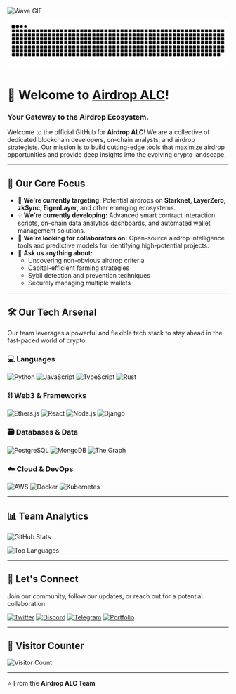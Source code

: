 ![Wave GIF](https://media.giphy.com/media/jQpJvEKfN6DFcmIrXj/giphy.gif)

<p align="center">
    <picture>
        <source
            media="(prefers-color-scheme: dark)"
            srcset="https://raw.githubusercontent.com/mohammadzainabbas/mohammadzainabbas/output/github-snake-dark.svg"
        />
        <source
            media="(prefers-color-scheme: light)"
            srcset="https://raw.githubusercontent.com/mohammadzainabbas/mohammadzainabbas/output/github-snake.svg"
        />
        <img
            alt="github contribution grid snake animation"
            src="https://raw.githubusercontent.com/mohammadzainabbas/mohammadzainabbas/output/github-snake.svg"
        />
    </picture>
</p>

# 🚀 Welcome to [Airdrop ALC](https://github.com/airdropalc)!

### Your Gateway to the Airdrop Ecosystem.

Welcome to the official GitHub for **Airdrop ALC**! We are a collective of dedicated blockchain developers, on-chain analysts, and airdrop strategists. Our mission is to build cutting-edge tools that maximize airdrop opportunities and provide deep insights into the evolving crypto landscape.

---

## 🎯 Our Core Focus

- 🔭 **We're currently targeting:** Potential airdrops on **Starknet, LayerZero, zkSync, EigenLayer,** and other emerging ecosystems.
- 💡 **We're currently developing:** Advanced smart contract interaction scripts, on-chain data analytics dashboards, and automated wallet management solutions.
- 🤝 **We're looking for collaborators on:** Open-source airdrop intelligence tools and predictive models for identifying high-potential projects.
- 💬 **Ask us anything about:**
  - Uncovering non-obvious airdrop criteria
  - Capital-efficient farming strategies
  - Sybil detection and prevention techniques
  - Securely managing multiple wallets

---

## 🛠️ Our Tech Arsenal

Our team leverages a powerful and flexible tech stack to stay ahead in the fast-paced world of crypto.

### 💻 Languages
![Python](https://img.shields.io/badge/Python-3776AB?style=for-the-badge&logo=python&logoColor=white)
![JavaScript](https://img.shields.io/badge/JavaScript-F7DF1E?style=for-the-badge&logo=javascript&logoColor=black)
![TypeScript](https://img.shields.io/badge/TypeScript-3178C6?style=for-the-badge&logo=typescript&logoColor=white)
![Rust](https://img.shields.io/badge/Rust-000000?style=for-the-badge&logo=rust&logoColor=white)

### ⛓️ Web3 & Frameworks
![Ethers.js](https://img.shields.io/badge/Ethers.js-2C2C2C?style=for-the-badge&logo=ethereum&logoColor=white)
![React](https://img.shields.io/badge/React-61DAFB?style=for-the-badge&logo=react&logoColor=black)
![Node.js](https://img.shields.io/badge/Node.js-339933?style=for-the-badge&logo=node.js&logoColor=white)
![Django](https://img.shields.io/badge/Django-092E20?style=for-the-badge&logo=django&logoColor=white)

### 🗃️ Databases & Data
![PostgreSQL](https://img.shields.io/badge/PostgreSQL-4169E1?style=for-the-badge&logo=postgresql&logoColor=white)
![MongoDB](https://img.shields.io/badge/MongoDB-47A248?style=for-the-badge&logo=mongodb&logoColor=white)
![The Graph](https://img.shields.io/badge/The%20Graph-6f4cff?style=for-the-badge&logo=thegraph&logoColor=white)

### ☁️ Cloud & DevOps
![AWS](https://img.shields.io/badge/AWS-232F3E?style=for-the-badge&logo=amazon-aws&logoColor=white)
![Docker](https://img.shields.io/badge/Docker-2496ED?style=for-the-badge&logo=docker&logoColor=white)
![Kubernetes](https://img.shields.io/badge/Kubernetes-326CE5?style=for-the-badge&logo=kubernetes&logoColor=white)

---

## 📊 Team Analytics

![GitHub Stats](https://github-readme-stats.vercel.app/api?username=airdropalc&show_icons=true&theme=tokyonight&count_private=true&include_all_commits=true)

![Top Languages](https://github-readme-stats.vercel.app/api/top-langs/?username=airdropalc&layout=compact&theme=tokyonight)

---

## 🔗 Let's Connect

Join our community, follow our updates, or reach out for a potential collaboration.

[![Twitter](https://img.shields.io/badge/Twitter-1DA1F2?style=for-the-badge&logo=twitter&logoColor=white)](https://github.com/airdropalc)
[![Discord](https://img.shields.io/badge/Discord-5865F2?style=for-the-badge&logo=discord&logoColor=white)](https://github.com/airdropalc)
[![Telegram](https://img.shields.io/badge/Telegram-26A5E4?style=for-the-badge&logo=telegram&logoColor=white)](t.me/airdropalc)
[![Portfolio](https://img.shields.io/badge/Website-FF5722?style=for-the-badge&logo=google-chrome&logoColor=white)](https://github.com/airdropalc)

---

## 👀 Visitor Counter

![Visitor Count](https://komarev.com/ghpvc/?username=airdropalc&color=blue&style=flat-square)

---

⭐️ From the **Airdrop ALC Team**
